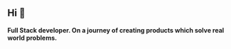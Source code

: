 
<h2 align="left">Hi 👋</h2>

**Full Stack developer. On a journey of creating products which solve real world problems.**

<!--
## Highly Proficient in 

- **Javascript , Typescript**
- **ReactJs, NextJs,Redux,Zustand,React Query**
- **CSS, TailwindCss**
- **Git,Github**
- **MongoDB,Firebase,Prisma**
- **Nodejs,ExpressJs**
-->

<!--
Vertically and horizontally scaling my Full Stack skills :))
-->

<!--
## Skills
- **JavaScript, TypeScript**
- **ReactJs, NextJs**
- **Node.js, Express.js**
- **MongoDB , Firebase**
- **Vanilla CSS , TailwindCSS , shadcn/ui**
- **Git, GitHub , Docker , VSCode, Vercel , Cloudinary**
-->


<!--## Experience
- **Triluxo Technologies** -
     Front End Dev Intern
  - Contributed in the development of the Travel website using ReactJs,NextJs,Typescript and TailwindCSS.
  - Created interactive and responsive UI with reusable react components with proper state management.
  - Integrated the APIs with the front end ensuring smooth data flow and proper error handling.
  -->
